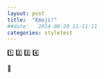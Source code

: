```yaml
---
layout: post
title:  "Emoji!"
##date:   2014-08-20 11:11:11
categories: styletest
---
```


:one:
:two:
:three:
:four:

:rocket:


